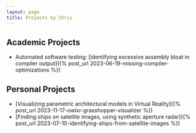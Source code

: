 ```yaml
---
layout: page
title: Projects by Chris
---
```


## Academic Projects
* Automated software testing: [identifying excessive assembly bloat in compiler output]({% post_url 2023-06-19-missing-compiler-optimizations %})

## Personal Projects
* [Visualizing parametric architectural models in Virtual Reality]({% post_url 2023-11-17-owlxr-grasshopper-visualizer %})
* [Finding ships on satellite images, using synthetic aperture radar]({% post_url 2023-07-10-identifying-ships-from-satellite-images %})
